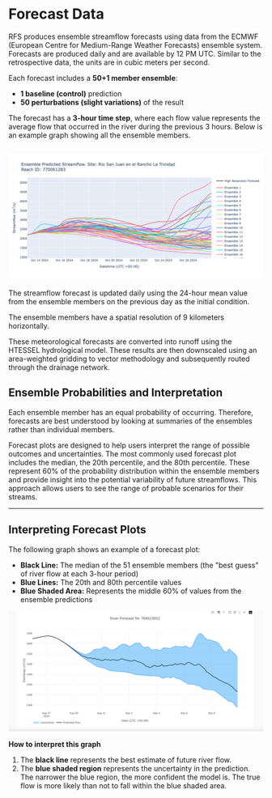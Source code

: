 # Forecast Data

RFS produces ensemble streamflow forecasts using data from the ECMWF (European Centre for Medium-Range Weather Forecasts) ensemble system. Forecasts are produced daily and are available by 12 PM UTC. Similar to the retrospective data, the units are in cubic meters per second. 

Each forecast includes a **50+1 member ensemble**:  
- **1 baseline (control)** prediction  
- **50 perturbations (slight variations)** of the result  


The forecast has a **3-hour time step**, where each flow value represents the average flow that occurred in the river during the previous 3 hours. Below is an example graph showing all the ensemble members.

![image](../../static/images/img17.png)
---

The streamflow forecast is updated daily using the 24-hour mean value from the ensemble members on the previous day as the initial condition.

The ensemble members have a spatial resolution of 9 kilometers horizontally.

These meteorological forecasts are converted into runoff using the HTESSEL hydrological model. These results are then downscaled using an area-weighted gridding to vector methodology and subsequently routed through the drainage network.


## Ensemble Probabilities and Interpretation

Each ensemble member has an equal probability of occurring. Therefore, forecasts are best understood by looking at summaries of the ensembles rather than individual members.

Forecast plots are designed to help users interpret the range of possible outcomes and uncertainties. The most commonly used forecast plot includes the median, the 20th percentile, and the 80th percentile. These represent 60% of the probability distribution within the ensemble members and provide insight into the potential variability of future streamflows. This approach allows users to see the range of probable scenarios for their streams.

---

## Interpreting Forecast Plots

The following graph shows an example of a forecast plot:  
- **Black Line:** The median of the 51 ensemble members (the "best guess" of river flow at each 3-hour period)  
- **Blue Lines:** The 20th and 80th percentile values  
- **Blue Shaded Area:** Represents the middle 60% of values from the ensemble predictions  


![image](../../static/images/img8.png)

**How to interpret this graph**  
1. The **black line** represents the best estimate of future river flow.  
2. The **blue shaded region** represents the uncertainty in the prediction. The narrower the blue region, the more confident the model is. The true flow is more likely than not to fall within the blue shaded area.  


